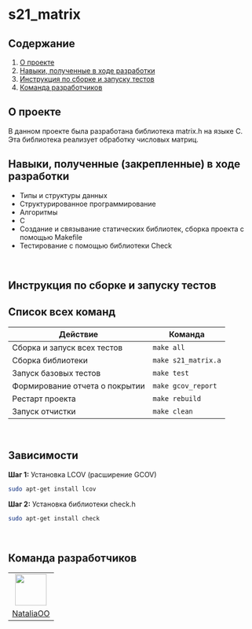 # s21_matrix

## Содержание

1. [О проекте](#о-проекте)
2. [Навыки, полученные в ходе разработки](#навыки-полученные-закрепленные-в-ходе-разработки)
3. [Инструкция по сборке и запуску тестов](#инструкция-по-сборке-и-запуску-тестов)
4. [Команда разработчиков](#команда-разработчиков)

## О проекте

В данном проекте была разработана библиотека matrix.h на языке C. 
Эта библиотека реализует обработку числовых матриц.

## Навыки, полученные (закрепленные) в ходе разработки
- Типы и структуры данных
- Структурированное программирование
- Алгоритмы
- С
- Создание и связывание статических библиотек, сборка проекта с помощью Makefile
- Тестирование с помощью библиотеки Check

<br>

## Инструкция по сборке и запуску тестов
## Список всех команд

| Действие                       | Команда                                         |
| ------------------------------ | ----------------------------------------------- |
| Сборка и запуск всех тестов    | `make all`                                      |
| Сборка библиотеки              | `make s21_matrix.a`                               |
| Запуск базовых тестов          | `make test`                              |
| Формирование отчета о покрытии | `make gcov_report`                              |
| Рестарт проекта                | `make rebuild`                                  |
| Запуск отчистки                | `make clean`                                    |

<br>

## Зависимости

**Шаг 1:**
Установка LCOV (расширение GCOV)

```bash
sudo apt-get install lcov
```

**Шаг 2:**
Установка библиотеки check.h

```bash
sudo apt-get install check
```

<br>

## Команда разработчиков

<table>
    <tbody>
        <tr>
            <td align="center" valign="middle">
                <a href="https://github.com/NataliaOO" title="NataliaOO">
                    <img valign="middle" width="64px" height="64px" src="https://avatars.githubusercontent.com/u/44684427?s=400&u=dff2dba0b0ee76ede035b11cb12dde7aefccc0dc&v=4">
                </a>
            </td>
        </tr>
        <tr>
            <td align="center" valign="middle">
                <a href="https://github.com/NataliaOO" title="cheremshin">NataliaOO</a>
            </td>
        </tr>
    </tbody>
</table>